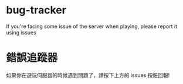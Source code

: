 # bug-tracker
If you're facing some issue of the server when playing, please report it using issues

# 錯誤追蹤器
如果你在遊玩伺服器的時候遇到問題了，請按下上方的 issues 按鈕回報!

